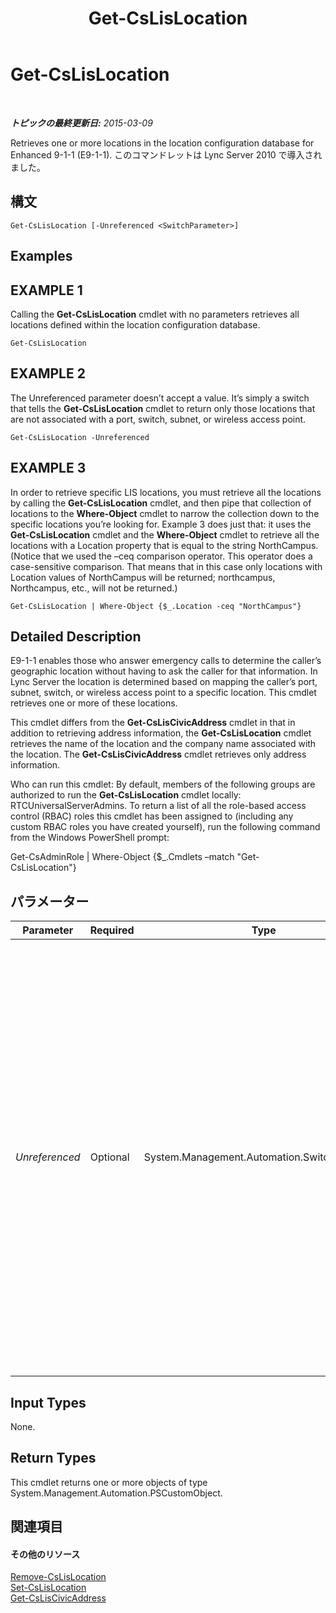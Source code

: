 ﻿---
title: Get-CsLisLocation
TOCTitle: Get-CsLisLocation
ms:assetid: aede2266-5af4-4973-9db1-a7b505c62057
ms:mtpsurl: https://technet.microsoft.com/ja-jp/library/Gg412834(v=OCS.15)
ms:contentKeyID: 48273273
ms.date: 05/19/2016
mtps_version: v=OCS.15
ms.translationtype: HT
---

# Get-CsLisLocation

 

_**トピックの最終更新日:** 2015-03-09_

Retrieves one or more locations in the location configuration database for Enhanced 9-1-1 (E9-1-1). このコマンドレットは Lync Server 2010 で導入されました。

## 構文

    Get-CsLisLocation [-Unreferenced <SwitchParameter>]

## Examples

## EXAMPLE 1

Calling the **Get-CsLisLocation** cmdlet with no parameters retrieves all locations defined within the location configuration database.

    Get-CsLisLocation

## EXAMPLE 2

The Unreferenced parameter doesn’t accept a value. It’s simply a switch that tells the **Get-CsLisLocation** cmdlet to return only those locations that are not associated with a port, switch, subnet, or wireless access point.

    Get-CsLisLocation -Unreferenced

## EXAMPLE 3

In order to retrieve specific LIS locations, you must retrieve all the locations by calling the **Get-CsLisLocation** cmdlet, and then pipe that collection of locations to the **Where-Object** cmdlet to narrow the collection down to the specific locations you’re looking for. Example 3 does just that: it uses the **Get-CsLisLocation** cmdlet and the **Where-Object** cmdlet to retrieve all the locations with a Location property that is equal to the string NorthCampus. (Notice that we used the –ceq comparison operator. This operator does a case-sensitive comparison. That means that in this case only locations with Location values of NorthCampus will be returned; northcampus, Northcampus, etc., will not be returned.)

    Get-CsLisLocation | Where-Object {$_.Location -ceq "NorthCampus"}

## Detailed Description

E9-1-1 enables those who answer emergency calls to determine the caller’s geographic location without having to ask the caller for that information. In Lync Server the location is determined based on mapping the caller’s port, subnet, switch, or wireless access point to a specific location. This cmdlet retrieves one or more of these locations.

This cmdlet differs from the **Get-CsLisCivicAddress** cmdlet in that in addition to retrieving address information, the **Get-CsLisLocation** cmdlet retrieves the name of the location and the company name associated with the location. The **Get-CsLisCivicAddress** cmdlet retrieves only address information.

Who can run this cmdlet: By default, members of the following groups are authorized to run the **Get-CsLisLocation** cmdlet locally: RTCUniversalServerAdmins. To return a list of all the role-based access control (RBAC) roles this cmdlet has been assigned to (including any custom RBAC roles you have created yourself), run the following command from the Windows PowerShell prompt:

Get-CsAdminRole | Where-Object {$\_.Cmdlets –match "Get-CsLisLocation"}

## パラメーター


<table>
<colgroup>
<col style="width: 25%" />
<col style="width: 25%" />
<col style="width: 25%" />
<col style="width: 25%" />
</colgroup>
<thead>
<tr class="header">
<th>Parameter</th>
<th>Required</th>
<th>Type</th>
<th>Description</th>
</tr>
</thead>
<tbody>
<tr class="odd">
<td><p><em>Unreferenced</em></p></td>
<td><p>Optional</p></td>
<td><p>System.Management.Automation.SwitchParameter</p></td>
<td><p>Including this parameter will retrieve only the locations that were not associated with a port, subnet, switch, or wireless access point. In other words, including this parameter retrieves all locations that either were created by calling the <strong>Set-CsLisLocation</strong> cmdlet or that were assigned to a Location Information Server (LIS) port, subnet, switch, or wireless access point that no longer exists.</p></td>
</tr>
</tbody>
</table>


## Input Types

None.

## Return Types

This cmdlet returns one or more objects of type System.Management.Automation.PSCustomObject.

## 関連項目

#### その他のリソース

[Remove-CsLisLocation](remove-cslislocation.md)  
[Set-CsLisLocation](set-cslislocation.md)  
[Get-CsLisCivicAddress](get-csliscivicaddress.md)

